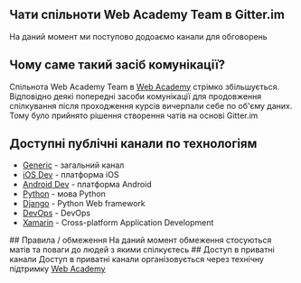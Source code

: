 ## Чати спільноти Web Academy Team в Gitter.im
  На даний момент ми поступово додоаємо канали для обговорень
## Чому саме такий засіб комунікації?
  Спільнота Web Academy Team в <a href="web-academy.com.ua">Web Academy</a> стрімко збільшується. Відповідно деякі 
  попередні засоби комунікації для продовження спілкування після проходження курсів вичерпали себе по об'єму даних. 
  Тому було прийнято рішення створення чатів на основі Gitter.im
## Доступні публічні канали по технологіям
  <ul>
  <li><a href="https://gitter.im/Web-Academy-Team/Generic?utm_source=share-link&utm_medium=link&utm_campaign=share-link">Generic</a> - загальний канал</li>
  <li><a href="https://gitter.im/Web-Academy-Team/iOS-Dev?utm_source=share-link&utm_medium=link&utm_campaign=share-link">iOS Dev</a> - платформа iOS</li>
  <li><a href="https://gitter.im/Web-Academy-Team/Android-Dev?utm_source=share-link&utm_medium=link&utm_campaign=share-link">Android Dev</a> - платформа Android</li>
  <li><a href="https://gitter.im/Web-Academy-Team/Python?utm_source=share-link&utm_medium=link&utm_campaign=share-link">Python</a> - мова Python</li>
  <li><a href="https://gitter.im/Web-Academy-Team/Django?utm_source=share-link&utm_medium=link&utm_campaign=share-link">Django</a> - Python Web framework</li>
  <li><a href="https://gitter.im/Web-Academy-Team/DevOps?utm_source=share-link&utm_medium=link&utm_campaign=share-link">DevOps</a> - DevOps</li>
  <li><a href="https://gitter.im/Web-Academy-Team/Xamarin?utm_source=share-link&utm_medium=link&utm_campaign=share-link">Xamarin</a> - Cross-platform Application Development</li>
  </ul>
## Правила / обмеження
  На даний момент обмеження стосуються матів та поваги до людей з якими спілкуєтесь
## Доступ в приватні канали
  Доступ в приватні канали організовується через технічну підтримку <a href="web-academy.com.ua">Web Academy</a>
